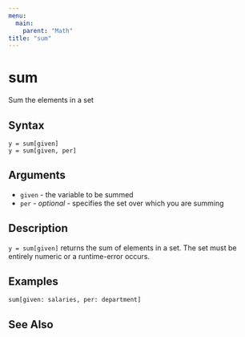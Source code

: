 ```yaml
---
menu:
  main:
    parent: "Math"
title: "sum"
---
```


# sum

Sum the elements in a set

## Syntax

```eve
y = sum[given]
y = sum[given, per]
```

## Arguments

- `given` - the variable to be summed
- `per` - _optional_ - specifies the set over which you are summing

## Description

`y = sum[given]` returns the sum of elements in a set. The set must be entirely numeric or a runtime-error occurs.

## Examples

```eve
sum[given: salaries, per: department]
```

## See Also
